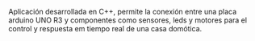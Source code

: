 Aplicación desarrollada en C++, permite la conexión entre una placa arduino UNO R3 y componentes como sensores, leds y motores para el control y respuesta em tiempo real de una casa domótica.
